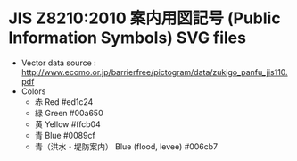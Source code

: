 # JIS Z8210:2010 案内用図記号 (Public Information Symbols) SVG files

 * Vector data source : http://www.ecomo.or.jp/barrierfree/pictogram/data/zukigo_panfu_jis110.pdf
 * Colors
   * 赤 Red #ed1c24
   * 緑 Green #00a650
   * 黄 Yellow #ffcb04
   * 青 Blue #0089cf
   * 青（洪水・堤防案内） Blue (flood, levee) #006cb7
